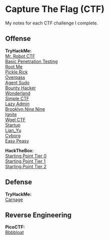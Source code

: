 # Capture The Flag (CTF)
My notes for each CTF challenge I complete.

## Offense

**TryHackMe:**<br>
[Mr. Robot CTF](./TryHackMe/Offense/MrRobotCTF/MrRobotCTF.md)<br>
[Basic Penetration Testing](./TryHackMe/Offense/BasicPenetrationTesting/BasicPenetrationTesting.md)<br>
[Root Me](./TryHackMe/Offense/RootMe/RootMe.md)<br>
[Pickle Rick](./TryHackMe/Offense/PickleRick/PickleRick.md)<br>
[Overpass](./TryHackMe/Offense/Overpass/Overpass.md)<br>
[Agent Sudo](./TryHackMe/Offense/AgentSudo/AgentSudo.md)<br>
[Bounty Hacker](./TryHackMe/Offense/BountyHacker/BountyHacker.md)<br>
[Wonderland](./TryHackMe/Offense/Wonderland/Wonderland.md)<br>
[Simple CTF](./TryHackMe/Offense/SimpleCTF/SimpleCTF.md)<br>
[Lazy Admin](./TryHackMe/Offense/LazyAdmin/LazyAdmin.md)<br>
[Brooklyn Nine Nine](./TryHackMe/Offense/LazyAdmin/LazyAdmin.md)<br>
[Ignite](./TryHackMe/Offense/Ignite/Ignite.md)<br>
[Wgel CTF](./TryHackMe/Offense/WgelCTF/WgelCTF.md)<br>
[Startup](./TryHackMe/Offense/Startup/Startup.md)<br>
[Lian_Yu](./TryHackMe/Offense/Lian_Yu/Lian_Yu.md)<br>
[Cyborg](./TryHackMe/Offense/Cyborg/Cyborg.md)<br>
[Easy Peasy](./TryHackMe/Offense/EasyPeasy/EasyPeasy.md)<br>

**HackTheBox:**<br>
[Starting Point Tier 0](./HackTheBox/StartingPoint/Tier0/Tier0.md)<br>
[Starting Point Tier 1](./HackTheBox/StartingPoint/Tier1/Tier1.md)<br>
[Starting Point Tier 2](./HackTheBox/StartingPoint/Tier2/Tier2.md)<br>


## Defense

**TryHackMe:**<br>
[Carnage](./TryHackMe/Defense/Carnage/Carnage.md)<br>


## Reverse Engineering

**PicoCTF:**<br>
[Bbbbloat](./PicoCTF/ReverseEngineering/Bbbbloat/Bbbbloat.md)<br>
